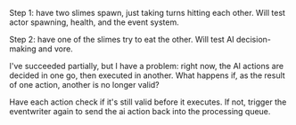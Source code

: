 Step 1: have two slimes spawn, just taking turns hitting each other. Will test
actor spawning, health, and the event system.

Step 2: have one of the slimes try to eat the other. Will test AI
decision-making and vore.

I've succeeded partially, but I have a problem: right now, the AI actions are
decided in one go, then executed in another. What happens if, as the result of
one action, another is no longer valid?

Have each action check if it's still valid before it executes. If not, trigger
the eventwriter again to send the ai action back into the processing queue.
